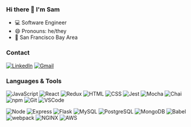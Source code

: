 ### Hi there 👋 I'm Sam



- 💻 Software Engineer
- 😄 Pronouns: he/they
- 📍 San Francisco Bay Area


### Contact
[![LinkedIn](https://img.shields.io/badge/sbarkerdudley%20-%230077B5.svg?&style=flat-square&logo=linkedin&logoColor=white&link=https://www.linkedin.com/in/sbarkerdudley/)](https://www.linkedin.com/in/sbarkerdudley/)
[![Gmail](https://img.shields.io/badge/sbarkerdudley%20-%23D14836.svg?&style=flat-square&logo=gmail&logoColor=white&link=mailto:sbarkerdudley@gmail.com)](mailto:sbarkerdudley@gmail.com)


### Languages & Tools
![JavaScript](https://img.shields.io/badge/JavaScript%20-%23323330.svg?&style=flat-square&logo=javascript&logoColor=%23F7DF1E)
![React](https://img.shields.io/badge/React%20-%2320232a.svg?&style=flat-square&logo=react&logoColor=%2361DAFB)
![Redux](https://img.shields.io/badge/Redux-593D88?style=flat-square&logo=redux&logoColor=white)
![HTML](https://img.shields.io/badge/HTML5%20-%23E34F26.svg?&style=flat-square&logo=html5&logoColor=white)
![CSS](https://img.shields.io/badge/CSS3%20-%231572B6.svg?&style=flat-square&logo=css3&logoColor=white)
![Jest](https://img.shields.io/badge/Jest%20-%23C21325.svg?&style=flat-square&logo=Jest&logoColor=white)
![Mocha](https://img.shields.io/badge/Mocha-8D6748?style=flat-square&logo=Mocha&logoColor=white)
![Chai](https://img.shields.io/badge/chai-A30701?style=flat-square&logo=chai&logoColor=white)
![npm](https://img.shields.io/badge/npm-CB3837?style=flat-square&logo=npm&logoColor=white)
![Git](https://img.shields.io/badge/Git%20-%23F05033.svg?&style=flat-square&logo=git&logoColor=white)
![VSCode](https://img.shields.io/badge/VS%20Code%20-%23007ACC.svg?&style=flat-square&logo=visual-studio-code&logoColor=white)

![Node](https://img.shields.io/badge/Node.js%20-%2343853D.svg?&style=flat-square&logo=node.js&logoColor=white)
![Express](https://img.shields.io/badge/Express%20-%23404d59.svg?&style=flat-square)
![Flask](https://img.shields.io/badge/Flask-000000?style=flat-square&logo=flask&logoColor=white)
![MySQL](https://img.shields.io/badge/MySQL-%2300f.svg?&style=flat-square&logo=mysql&logoColor=white)
![PostgreSQL](https://img.shields.io/badge/PostgreSQL-%23316192.svg?&style=flat-square&logo=postgresql&logoColor=white)
![MongoDB](https://img.shields.io/badge/MongoDB-%234ea94b.svg?&style=flat-square&logo=mongodb&logoColor=white)
![Babel](https://img.shields.io/badge/Babel-F9DC3E?style=flat-square&logo=babel&logoColor=white)
![webpack](https://img.shields.io/badge/webpack%20-%238DD6F9.svg?&style=flat-square&logo=webpack&logoColor=black)
![NGINX](https://img.shields.io/badge/Nginx-009639?style=flat-square&logo=nginx&logoColor=white)
![AWS](https://img.shields.io/badge/Amazon_AWS-FF9900?style=flat-square&logo=amazonaws&logoColor=white)
